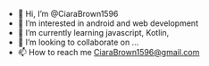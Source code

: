 - 👋 Hi, I’m @CiaraBrown1596
- 👀 I’m interested in android and web development
- 🌱 I’m currently learning javascript, Kotlin,
- 💞️ I’m looking to collaborate on ...
- 📫 How to reach me CiaraBrown1596@gmail.com

<!---
CiaraBrown1596/CiaraBrown1596 is a ✨ special ✨ repository because its `README.md` (this file) appears on your GitHub profile.
You can click the Preview link to take a look at your changes.
--->
